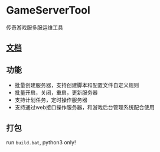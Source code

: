 # GameServerTool
传奇游戏服多服运维工具

## [文档](https://gitee.com/JoeyHw/GameServerTool/wikis/pages)

## 功能
- 批量创建服务器，支持创建脚本和配置文件自定义规则
- 批量开启，关闭，重启，更新服务器
- 支持计划任务，定时操作服务器
- 支持通过web接口操作服务器，和游戏后台管理系统配合使用

## 打包
run `build.bat`, python3 only!
